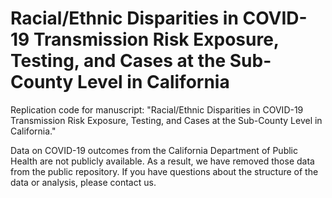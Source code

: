 # Racial/Ethnic Disparities in COVID-19 Transmission Risk Exposure, Testing, and Cases at the Sub-County Level in California
Replication code for manuscript: "Racial/Ethnic Disparities in COVID-19 Transmission Risk Exposure, Testing, and Cases at the Sub-County Level in California."

Data on COVID-19 outcomes from the California Department of Public Health are not publicly available. As a result, we have removed those data from the public repository. If you have questions about the structure of the data or analysis, please contact us.
